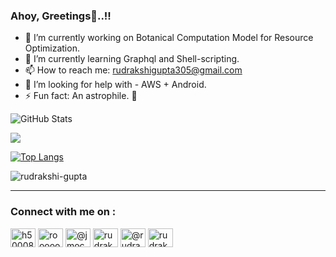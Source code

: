 ### Ahoy, Greetings👋..!!

- 🔭 I’m currently working on Botanical Computation Model for Resource Optimization.
- 🌱 I’m currently learning Graphql and Shell-scripting.
- 📫 How to reach me: rudrakshigupta305@gmail.com
- 🤔 I’m looking for help with - AWS + Android.
- ⚡ Fun fact: An astrophile. 🌠

<!--
**rudrakshi-gupta/rudrakshi-gupta** is a ✨ _special_ ✨ repository because its `README.md` (this file) appears on your GitHub profile.

Here are some ideas to get you started:

- 🔭 I’m currently working on ...
- 🌱 I’m currently learning ...
- 👯 I’m looking to collaborate on ...
- 🤔 I’m looking for help with ...
- 💬 Ask me about ...
- 📫 How to reach me: ...
- 😄 Pronouns: ...
- ⚡ Fun fact: ...

onedark, gruvbox, dark, radical, dracula, cobalt, merko, tokyonight, highcontrast, synthwave, monokai, shades-of-purple, great-gatsby, darcula, bear, ayu-mirage, omni, slateorange
-->
<!-- <p>&nbsp;<img align="center" src="https://github-readme-stats.vercel.app/api?username=rudrakshi-gupta&show_icons=true&locale=en&theme=onedark&hide_border=false&count_private=true" alt="rudrakshi-gupta" /></p> -->
<!-- <p><img align="left" src="https://github-readme-stats.vercel.app/api/top-langs?username=rudrakshi-gupta&show_icons=true&locale=en&layout=compact&theme=gruvbox" alt="rudrakshi-gupta" /></p> -->
<!-- https://github-readme-stats-sigma-five.vercel.app/api/top-langs/?username=rudrakshi-gupta&layout=compact&theme=gruvbox -->
![GitHub Stats](https://github-readme-stats-git-masterrstaa-rickstaa.vercel.app/api?username=rudrakshi-gupta&show_icons=true&locale=en&theme=onedark&hide_border=false&count_private=true)</br>

![](https://github-readme-streak-stats.herokuapp.com/?user=rudrakshi-gupta&theme=radical&hide_border=false)

[![Top Langs](https://github-readme-stats-git-masterrstaa-rickstaa.vercel.app/api/top-langs?username=rudrakshi-gupta&show_icons=true&locale=en&layout=compact&theme=gruvbox)](https://github.com/anuraghazra/github-readme-stats)

<p align="left"> <img src="https://komarev.com/ghpvc/?username=rudrakshi-gupta&label=Profile%20views&color=0e75b6&style=flat" alt="rudrakshi-gupta" /></p>
<!-- ![visitors](https://visitor-badge.glitch.me/badge?page_id=page.id&left_color=green&right_color=red) -->
<hr>
<h3 align="left">Connect with me on : </h3> 
<p align="left">
<a href="https://www.hackerrank.com/h500087336" target="blank"><img align="center" src="https://raw.githubusercontent.com/rahuldkjain/github-profile-readme-generator/master/src/images/icons/Social/hackerrank.svg" alt="h500087336" height="30" width="40" /></a>
<a href="https://www.leetcode.com/rooooooooo" target="blank"><img align="center" src="https://raw.githubusercontent.com/rahuldkjain/github-profile-readme-generator/master/src/images/icons/Social/leet-code.svg" alt="rooooooooo" height="30" width="40" /></a>
<a href="https://www.hackerearth.com/@jmocking918" target="blank"><img align="center" src="https://raw.githubusercontent.com/rahuldkjain/github-profile-readme-generator/master/src/images/icons/Social/hackerearth.svg" alt="@jmocking918" height="30" width="40" /></a>
<a href="https://auth.geeksforgeeks.org/user/rudrakshippwu" target="blank"><img align="center" src="https://raw.githubusercontent.com/rahuldkjain/github-profile-readme-generator/master/src/images/icons/Social/geeks-for-geeks.svg" alt="rudrakshippwu" height="30" width="40" /></a>
<!--<a href="https://unstop.com/u/rudrakshigup3616" target="blank"><img align="center" src="https://drive.google.com/file/d/12iAUDpb_FX2HAk3EG5hVyv2_eIhYM02z/view?usp=share_link" alt="rudrakshigup3616" height="30" width="40" /></a>-->
<a href="https://medium.com/@rudrakshigupta305" target="blank"><img align="center" src="https://raw.githubusercontent.com/rahuldkjain/github-profile-readme-generator/master/src/images/icons/Social/medium.svg" alt="@rudrakshigupta305" height="30" width="40" /></a>
<a href="https://www.linkedin.com/in/rudrakshi-gupta/" target="blank"><img align="center" src="https://raw.githubusercontent.com/rahuldkjain/github-profile-readme-generator/master/src/images/icons/Social/linked-in-alt.svg" alt="rudrakshi-gupta" height="30" width="40" /></a>
</p>
